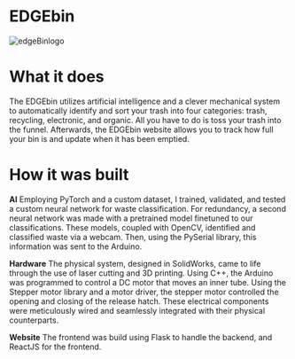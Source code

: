 # EDGEbin
![edgeBinlogo](https://github.com/AnjananT/EDGEbin/assets/144964837/60c39b1f-60da-4e51-b562-c7d3e73dce7f)

# What it does
The EDGEbin utilizes artificial intelligence and a clever mechanical system to automatically identify and sort your trash into four categories: trash, recycling, electronic, and organic. All you have to do is toss your trash into the funnel. Afterwards, the EDGEbin website allows you to track how full your bin is and update when it has been emptied.

# How it was built
**AI**
Employing PyTorch and a custom dataset, I trained, validated, and tested a custom neural network for waste classification. For redundancy, a second neural network was made with a pretrained model finetuned to our classifications. These models, coupled with OpenCV, identified and classified waste via a webcam. Then, using the PySerial library, this information was sent to the Arduino. 

**Hardware**
The physical system, designed in SolidWorks, came to life through the use of laser cutting and 3D printing. Using C++, the Arduino was programmed to control a DC motor that moves an inner tube. Using the Stepper motor library and a motor driver, the stepper motor controlled the opening and closing of the release hatch. These electrical components were meticulously wired and seamlessly integrated with their physical counterparts. 

**Website**
The frontend was build using Flask to handle the backend, and ReactJS for the frontend.
